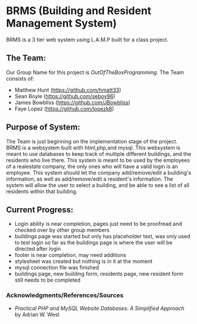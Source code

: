 # BRMS (Building and Resident Management System)
BRMS is a 3 tier web system using L.A.M.P built for a class project.

## The Team:
Our Group Name for this project is *OutOfTheBoxProgramming*. The Team consists of:

* Matthew Hunt (https://github.com/hmatt33)
* Sean Boyle (https://github.com/seboy96)
* James Bowbliss (https://github.com/JBowbliss)
* Faye Lopez (https://github.com/lopezk8)

## Purpose of System:
The Team is just beginning on the implementation stage of the project. BRMS is a websystem built with html,php,and mysql. This websystem is meant to use databases to keep track of multiple different buildings, and the residents who live there. This system is meant to be used by the employees of a realestate company, the only ones who will have a valid login is an employee. This system should let the company add/remove/edit a building's information, as well as add/remove/edit a resident's information. The system will allow the user to select a building, and be able to see a list of all residents within that building.

## Current Progress:

* Login ability is near completion, pages just need to be proofread and checked over by other group members
* buildings page was started but only has placeholder text, was only used to test login so far as the buildings page is where the user will be directed after login
* footer is near completion, may need additions
* stylesheet was created but nothing is in it at the moment
* mysql connection file was finished
* buildings page, new building form, residents page, new resident form still needs to be completed

### Acknowledgments/References/Sources

* *Practical PHP and MySQL Website Databases: A Simplified Approach* by Adrian W. West
